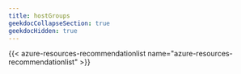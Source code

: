 ```yaml
---
title: hostGroups
geekdocCollapseSection: true
geekdocHidden: true
---
```


{{< azure-resources-recommendationlist name="azure-resources-recommendationlist" >}}
